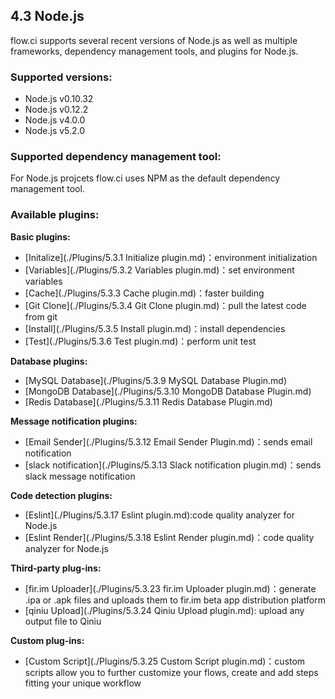 
## 4.3 Node.js

flow.ci supports several recent versions of Node.js as well as multiple frameworks, dependency management tools, and plugins for Node.js.


### Supported versions:

- Node.js v0.10.32
- Node.js v0.12.2
- Node.js v4.0.0
- Node.js v5.2.0


### Supported dependency management tool:

For Node.js projcets flow.ci uses NPM as the default dependency management tool.

### Available plugins:

<b>Basic plugins:</b>
- [Initalize](./Plugins/5.3.1 Initialize plugin.md)：environment initialization 
- [Variables](./Plugins/5.3.2 Variables plugin.md)：set environment variables
- [Cache](./Plugins/5.3.3 Cache plugin.md)：faster building
- [Git Clone](./Plugins/5.3.4 Git Clone plugin.md)：pull the latest code from git
- [Install](./Plugins/5.3.5 Install plugin.md)：install dependencies
- [Test](./Plugins/5.3.6 Test plugin.md)：perform unit test

<b>Database plugins:</b>
- [MySQL Database](./Plugins/5.3.9 MySQL Database Plugin.md)
- [MongoDB Database](./Plugins/5.3.10 MongoDB Database Plugin.md)
- [Redis Database](./Plugins/5.3.11 Redis Database Plugin.md)

<b>Message notification plugins:</b>
- [Email Sender](./Plugins/5.3.12 Email Sender Plugin.md)：sends email notification 
- [slack notification](./Plugins/5.3.13 Slack notification plugin.md)：sends slack message notification

<b>Code detection plugins:</b>
- [Eslint](./Plugins/5.3.17 Eslint plugin.md):code quality analyzer for Node.js 
- [Eslint Render](./Plugins/5.3.18 Eslint Render plugin.md)：code quality analyzer for Node.js 

<b>Third-party plug-ins:</b>
- [fir.im Uploader](./Plugins/5.3.23 fir.im Uploader plugin.md)：generate .ipa or .apk files and uploads them to fir.im beta app distribution platform
- [qiniu Upload](./Plugins/5.3.24 Qiniu Upload plugin.md): upload any output file to Qiniu

<b>Custom plug-ins:</b>
- [Custom Script](./Plugins/5.3.25 Custom Script plugin.md)：custom scripts allow you to further customize your flows, create and add steps fitting your unique workflow
